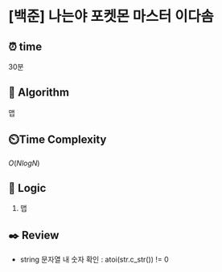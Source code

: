 # [백준] 나는야 포켓몬 마스터 이다솜

## ⏰  **time**

30분

## :pushpin: **Algorithm**

맵

## ⏲️**Time Complexity**

$O(NlogN)$ 

## :round_pushpin: **Logic**
1. 맵

## :black_nib: **Review**
- string 문자열 내 숫자 확인 : atoi(str.c_str()) != 0
